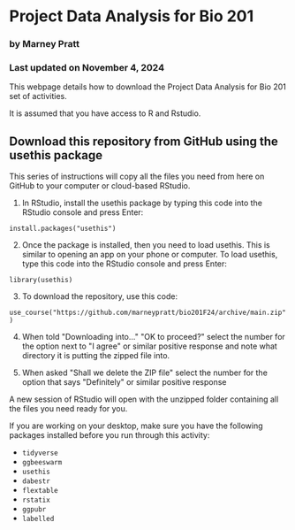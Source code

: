 # Project Data Analysis for Bio 201

### by Marney Pratt

### Last updated on November 4, 2024

This webpage details how to download the Project Data Analysis for Bio 201 set of activities.

It is assumed that you have access to R and Rstudio.


## Download this repository from GitHub using the usethis package

This series of instructions will copy all the files you need from here on GitHub to your computer or cloud-based RStudio.

1.  In RStudio, install the usethis package by typing this code into the RStudio console and press Enter:

`install.packages("usethis")`

2.  Once the package is installed, then you need to load usethis. This is similar to opening an app on your phone or computer. To load usethis, type this code into the RStudio console and press Enter:

`library(usethis)`

3.  To download the repository, use this code:

`use_course("https://github.com/marneypratt/bio201F24/archive/main.zip")`

4.  When told "Downloading into..." "OK to proceed?" select the number for the option next to "I agree" or similar positive response and note what directory it is putting the zipped file into.

5.  When asked "Shall we delete the ZIP file" select the number for the option that says "Definitely" or similar positive response

A new session of RStudio will open with the unzipped folder containing all the files you need ready for you.

If you are working on your desktop, make sure you have the following packages installed before you run through this activity:

* `tidyverse`
* `ggbeeswarm`
* `usethis`
* `dabestr`
* `flextable`
* `rstatix`
* `ggpubr`
* `labelled`


